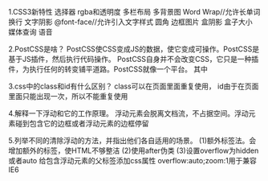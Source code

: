 1.CSS3新特性
选择器
rgba和透明度
多栏布局
多背景图
Word Wrap//允许长单词换行
文字阴影
@font-face//允许引入文字样式
圆角
边框图片
盒阴影
盒子大小
媒体查询
语音


2.PostCSS是啥？
PostCSS使CSS变成JS的数据，使它变成可操作。PostCSS是基于JS插件，然后执行代码操作。
PostCSS自身并不会改变CSS，它只是一种插件，为执行任何的转变铺平道路。PostCSS就像一个平台。
 其中
 
 
3.css中的class和id有什么区别？
class可以在页面里面重复使用，
id由于在页面里面只能出现一次，所以不能重复使用


4.解释一下浮动和它的工作原理。
浮动元素会脱离文档流，不占据空间。浮动元素碰到包含它的边框或者浮动元素的边框停留


5.列举不同的清除浮动的方法，并指出他们各自适用的场景。
(1)额外标签法。会增加额外的标签，使HTML不够整洁
(2)使用after伪类
(3)设置overflow为hidden或者auto 给包含浮动元素的父标签添加css属性 overflow:auto;zoom:1用于兼容IE6



